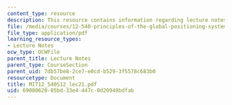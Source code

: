 ```yaml
---
content_type: resource
description: This resource contains information regarding lecture notes.
file: /media/courses/12-540-principles-of-the-global-positioning-system-spring-2012/6908062005bd33e4447c0d20949bdfab_MIT12_540S12_lec21.pdf
file_type: application/pdf
learning_resource_types:
- Lecture Notes
ocw_type: OCWFile
parent_title: Lecture Notes
parent_type: CourseSection
parent_uid: 7db57be8-2ce7-e0cd-b529-3f5578c683b0
resourcetype: Document
title: MIT12_540S12_lec21.pdf
uid: 69080620-05bd-33e4-447c-0d20949bdfab
---
```

